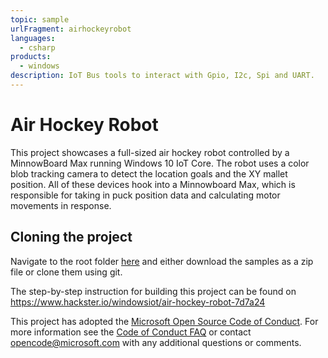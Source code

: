 ```yaml
---
topic: sample
urlFragment: airhockeyrobot
languages:
  - csharp
products:
  - windows
description: IoT Bus tools to interact with Gpio, I2c, Spi and UART.
---
```


# Air Hockey Robot

This project showcases a full-sized air hockey robot controlled by a MinnowBoard Max running Windows 10 IoT Core. The robot uses a color blob tracking camera to detect the location goals and the XY mallet position. All of these devices hook into a Minnowboard Max, which is responsible for taking in puck position data and calculating motor movements in response.

## Cloning the project

Navigate to the root folder [here](https://github.com/Microsoft/Windows-iotcore-samples) and either download the samples as a zip file or clone them using git.

The step-by-step instruction for building this project can be found on https://www.hackster.io/windowsiot/air-hockey-robot-7d7a24

This project has adopted the [Microsoft Open Source Code of Conduct](https://opensource.microsoft.com/codeofconduct/). For more information see the [Code of Conduct FAQ](https://opensource.microsoft.com/codeofconduct/faq/) or contact [opencode@microsoft.com](mailto:opencode@microsoft.com) with any additional questions or comments.